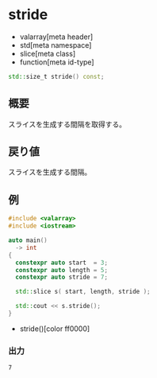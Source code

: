 # stride
* valarray[meta header]
* std[meta namespace]
* slice[meta class]
* function[meta id-type]

```cpp
std::size_t stride() const;
```

## 概要
スライスを生成する間隔を取得する。


## 戻り値
スライスを生成する間隔。


## 例
```cpp example
#include <valarray>
#include <iostream>

auto main()
  -> int
{
  constexpr auto start  = 3;
  constexpr auto length = 5;
  constexpr auto stride = 7;

  std::slice s( start, length, stride );

  std::cout << s.stride();
}
```
* stride()[color ff0000]

### 出力
```
7
```
